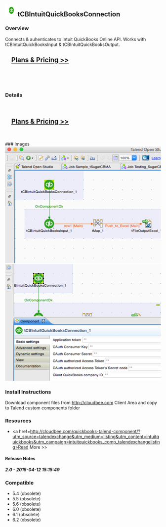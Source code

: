 ## <img src='./logo.jpg' width='40' height='40'>tCBIntuitQuickBooksConnection

### Overview
Connects & auhenticates to Intuit QuickBooks Online API.
Works with tCBIntuitQuickBooksInput & tCBIntuitQuickBooksOutput.
</br>
<h2>&nbsp;&nbsp;&nbsp;&nbsp;<a href="http://cloudbee.com/quickbooks-talend-component/?utm_source=talendexchange&utm_medium=listing&utm_content=intuitquickbooks&utm_campaign=intuitquickbooks_comp_talendexchangelisting"><strong>Plans & Pricing >></strong></a></h2>
</br>
</br>
</br>

### Details
</br>
<h2>&nbsp;&nbsp;&nbsp;&nbsp;<a href="http://cloudbee.com/quickbooks-talend-component/?utm_source=talendexchange&utm_medium=listing&utm_content=intuitquickbooks&utm_campaign=intuitquickbooks_comp_talendexchangelisting"><strong>Plans & Pricing >></strong></a></h2>
</br>
</br>
### Images
<a href='./screenshots/v_2.0__2.jpg'><img src='./screenshots/v_2.0__2.jpg' ></a>
<a href='./screenshots/v_2.0__1.jpg'><img src='./screenshots/v_2.0__1.jpg' ></a>


### Install Instructions
Download component files from http://cloudbee.com Client Area and copy to Talend custom components folder
### Resources
 * <a href=http://cloudbee.com/quickbooks-talend-component/?utm_source=talendexchange&utm_medium=listing&utm_content=intuitquickbooks&utm_campaign=intuitquickbooks_comp_talendexchangelisting>Read More >></a>

#### Release Notes

##### 2.0 - 2015-04-12 15:15:49

### Compatible
 -  5.4 (obsolete)
 -   5.5 (obsolete)
 -   5.6 (obsolete)
 -   6.0 (obsolete)
 -   6.1 (obsolete)
 -   6.2 (obsolete)